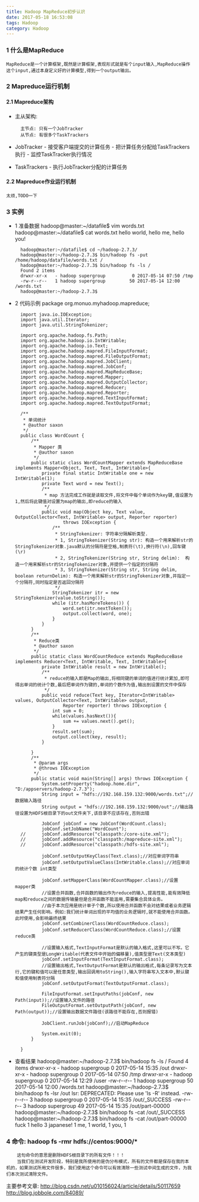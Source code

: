 ```yaml
---
title: Hadoop MapReduce初步认识
date: 2017-05-18 16:53:08 
tags: Hadoop
category: Hadoop
---
```

### 1 什么是MapReduce
    MapReduce是一个计算框架,既然是计算框架,表现形式就是有个input输入,MapReduce操作这个input,通过本身定义好的计算模型,得到一个output输出。
    
### 2 Mapreduce运行机制 
#### 2.1 Mapreduce架构
- 主从架构: 
            
        主节点: 只有一个JobTracker
        从节点: 有很多个TaskTrackers
- JobTracker 
        - 接受客户端提交的计算任务
        - 把计算任务分配给TaskTrackers执行
        - 监控TaskTracker执行情况
- TaskTrackers
        - 执行JobTracker分配的计算任务

#### 2.2 Mapreduce作业运行机制
    太烦,TODO一下
    
### 3 实例
+ 1 准备数据
        hadoop@master:~/datafile$ vim words.txt
        hadoop@master:~/datafile$ cat words.txt
        hello world, hello me, hello you!
        
        hadoop@master:~/datafile$ cd ~/hadoop-2.7.3/
        hadoop@master:~/hadoop-2.7.3$ bin/hadoop fs -put /home/hadoop/datafile/words.txt /
        hadoop@master:~/hadoop-2.7.3$ bin/hadoop fs -ls /
        Found 2 items
        drwxr-xr-x   - hadoop supergroup          0 2017-05-14 07:50 /tmp
        -rw-r--r--   1 hadoop supergroup         50 2017-05-14 12:00 /words.txt
        hadoop@master:~/hadoop-2.7.3$

+ 2 代码示例
        package org.monuo.myhadoop.mapreduce;
        
        import java.io.IOException;
        import java.util.Iterator;
        import java.util.StringTokenizer;
        
        import org.apache.hadoop.fs.Path;
        import org.apache.hadoop.io.IntWritable;
        import org.apache.hadoop.io.Text;
        import org.apache.hadoop.mapred.FileInputFormat;
        import org.apache.hadoop.mapred.FileOutputFormat;
        import org.apache.hadoop.mapred.JobClient;
        import org.apache.hadoop.mapred.JobConf;
        import org.apache.hadoop.mapred.MapReduceBase;
        import org.apache.hadoop.mapred.Mapper;
        import org.apache.hadoop.mapred.OutputCollector;
        import org.apache.hadoop.mapred.Reducer;
        import org.apache.hadoop.mapred.Reporter;
        import org.apache.hadoop.mapred.TextInputFormat;
        import org.apache.hadoop.mapred.TextOutputFormat;
        
        /**
         * 单词统计
         * @author saxon
         */
        public class WordCount {
            /**
        	 * Mapper 类
        	 * @author saxon
        	 */
        	public static class WordCountMapper extends MapReduceBase implements Mapper<Object, Text, Text, IntWritable>{
        		private final static IntWritable one = new IntWritable(1);
        		private Text word = new Text();
        		/**
        		 * map 方法完成工作就是读取文件,将文件中每个单词作为key键,值设置为1,然后将此键值对设置为map的输出,即reduce的输入
        		 */
        		public void map(Object key, Text value, OutputCollector<Text, IntWritable> output, Reporter reporter)
        				throws IOException {
        			/**
        			 * StringTokenizer: 字符串分隔解析类型.
        			 * 1, StringTokenizer(String str): 构造一个用来解析str的StringTokenizer对象.java默认的分隔符是空格,制表符(\t),换行符(\n),回车键(\r)
        			 * 2, StringTokenizer(String str, String delim):  构造一个用来解析str的StringTokenizer对象,并提供一个指定的分隔符
        			 * 3, StringTokenizer(String str, String delim, boolean returnDelim): 构造一个用来解析str的StringTokenizer对象,并指定一个分隔符,同时指定是否返回分隔符
        			 */
        			StringTokenizer itr = new StringTokenizer(value.toString());
        			while (itr.hasMoreTokens()) {
        				word.set(itr.nextToken());
        				output.collect(word, one);
        			}
        		}
        	}
        	/**
        	 * Reduce类
        	 * @author saxon
        	 */
        	public static class WordCountReduce extends MapReduceBase implements Reducer<Text, IntWritable, Text, IntWritable>{
        		private IntWritable result = new IntWritable();
        		/**
        		 * reduce的输入即是Map的输出,将相同键的单词的值进行统计累加,即可得出单词的统计个数,最后把单词作为键的,单词的个数作为值,输出到设置的文件中保存
        		 */
        		public void reduce(Text key, Iterator<IntWritable> values, OutputCollector<Text, IntWritable> output,
        				Reporter reporter) throws IOException {
        			int sum = 0;
        			while(values.hasNext()){
        				sum += values.next().get();
        			}
        			result.set(sum);
        			output.collect(key, result);
        		}
        		
        	}
        	/**
        	 * @param args
        	 * @throws IOException 
        	 */
        	public static void main(String[] args) throws IOException {
        		System.setProperty("hadoop.home.dir", "D:/appservers/hadoop-2.7.3");
        		String input = "hdfs://192.168.159.132:9000/words.txt";//数据输入路径
        		String output = "hdfs://192.168.159.132:9000/out";//输出路径设置为HDFS根目录下的out文件夹下,该目录不应该存在,否则出错
        		
        		JobConf jobConf = new JobConf(WordCount.class);
        		jobConf.setJobName("WordCount");
        //		jobConf.addResource("classpath:/core-site.xml");
        //		jobConf.addResource("classpath:/mapreduce-site.xml");
        //		jobConf.addResource("classpath:/hdfs-site.xml");
        		
        		jobConf.setOutputKeyClass(Text.class);//对应单词字符串
        		jobConf.setOutputValueClass(IntWritable.class);//对应单词的统计个数 int类型
        		
        		jobConf.setMapperClass(WordCountMapper.class);//设置mapper类
        		//设置合并函数,合并函数的输出作为reduce的输入,提高性能,能有效降低map和reduce之间的数据传输量但是合并函数不能滥用,需要集合具体业务。
        		//由于本次应用是统计单子个数,所以使用合并函数不会对结果或者业务逻辑结果产生任何影响。例如:我们统计单词出现的平均值的业务逻辑时,就不能使用合并函数。此时使用,会影响最终结果
        		jobConf.setCombinerClass(WordCountReduce.class);
        		jobConf.setReducerClass(WordCountReduce.class);//设置reduce类
        		
        		//设置输入格式,TextInputFormat是默认的输入格式,这里可以不写。它产生的键类型是LongWritable(代表文件中开始的偏移量),值类型是Text(文本类型)
        		jobConf.setInputFormat(TextInputFormat.class);
        		//设置输出格式,TextOutputFormat是默认的输出格式,每条记录写为文本行,它的键和值可以是任意类型,输出回调用toString(),输入字符串写入文本中,默认键和值使用制表符分隔
        		jobConf.setOutputFormat(TextOutputFormat.class);
        		
        		FileInputFormat.setInputPaths(jobConf, new Path(input));//设置输入文件的路径
        		FileOutputFormat.setOutputPath(jobConf, new Path(output));//设置输出数据文件路径(该路径不能存在,否则报错)
        		
        		JobClient.runJob(jobConf);//启动MapReduce
        		
        		System.exit(0);
        	}
        
        }

+ 查看结果
        hadoop@master:~/hadoop-2.7.3$ bin/hadoop fs -ls /
        Found 4 items
        drwxr-xr-x   - hadoop supergroup          0 2017-05-14 15:35 /out
        drwxr-xr-x   - hadoop supergroup          0 2017-05-14 07:50 /tmp
        drwxr-xr-x   - hadoop supergroup          0 2017-05-14 12:29 /user
        -rw-r--r--   1 hadoop supergroup         50 2017-05-14 12:00 /words.txt
        hadoop@master:~/hadoop-2.7.3$ bin/hadoop fs -lsr /out
        lsr: DEPRECATED: Please use 'ls -R' instead.
        -rw-r--r--   3 hadoop supergroup          0 2017-05-14 15:35 /out/_SUCCESS
        -rw-r--r--   3 hadoop supergroup         49 2017-05-14 15:35 /out/part-00000
        hadoop@master:~/hadoop-2.7.3$ bin/hadoop fs -cat /out/_SUCCESS
        hadoop@master:~/hadoop-2.7.3$ bin/hadoop fs -cat /out/part-00000
        fuck    1
        hello   3
        japanese!       1
        me,     1
        world,  1
        you,    1

### 4 命令: hadoop fs -rmr hdfs://centos:9000/* 
        这句命令的意思是删除HDFS根目录下的所有文件！！！ 
        当我们在测试开发阶段，特别是我所使用的是伪分布模式，所有的文件都是保存在我的本机的，如果测试所用文件很多，我们使用这个命令可以有效清除一些测试中间生成的文件，为我们本次测试清除文件。
        
主要参考文章: 
    http://blog.csdn.net/u010156024/article/details/50117659
    http://blog.jobbole.com/84089/